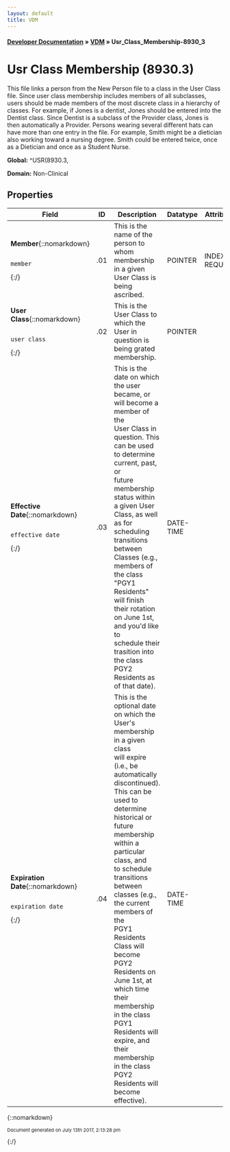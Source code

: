 ```yaml
---
layout: default
title: VDM
---
```


#### [Developer Documentation](../index) &#187; [VDM](TableOfContents) &#187; Usr_Class_Membership-8930_3<br/>
<a name="top"></a>
# Usr Class Membership (8930.3)
This file links a person from the New Person file to a class in the User Class file.  Since user class membership includes members of all subclasses, users should be made members of the most discrete class in a hierarchy of classes.  For example, if Jones is a dentist, Jones should be entered into the Dentist class.  Since Dentist is a subclass of the Provider class, Jones is then automatically a Provider.   Persons wearing several different hats can have more than one entry in the file.  For example, Smith might be a dietician also working toward a nursing degree.  Smith could be entered twice, once as a Dietician and once as a Student Nurse.

**Global:** ^USR(8930.3,

**Domain:** Non-Clinical

## Properties

Field | ID | Description | Datatype | Attributes | Range
--- | --- | --- | --- | --- | ---
**Member**{::nomarkdown}<pre><code>  member</code></pre>{:/} | .01 | This is the name of the person to whom membership in a given User Class is <br/>being ascribed. | POINTER | INDEXED<br/>REQUIRED | [New_Person-200](New_Person-200)
**User Class**{::nomarkdown}<pre><code>  user_class</code></pre>{:/} | .02 | This is the User Class to which the User in question is being grated <br/>membership. | POINTER |  | [Usr_Class-8930](Usr_Class-8930)
**Effective Date**{::nomarkdown}<pre><code>  effective_date</code></pre>{:/} | .03 | This is the date on which the user became, or will become a member of the <br/>User Class in question.  This can be used to determine current, past, or <br/>future membership status within a given User Class, as well as for <br/>scheduling transitions between Classes (e.g., members of the class "PGY1 <br/>Residents" will finish their rotation on June 1st, and you'd like to <br/>schedule their trasition into the class PGY2 Residents as of that date).<br/> | DATE-TIME |  | 
**Expiration Date**{::nomarkdown}<pre><code>  expiration_date</code></pre>{:/} | .04 | This is the optional date on which the User's membership in a given class <br/>will expire (i.e., be automatically discontinued).  This can be used to <br/>determine historical or future membership within a particular class, and<br/>to schedule transitions between classes (e.g., the current members of the <br/>PGY1 Residents Class will become PGY2 Residents on June 1st, at which time <br/>their membership in the class PGY1 Residents will expire, and their <br/>membership in the class PGY2 Residents will become effective). | DATE-TIME |  | 



{::nomarkdown} <br/><p style="font-size: 11px">Document generated on July 13th 2017, 2:13:28 pm</p>{:/}